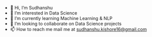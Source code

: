 - 👋 Hi, I’m Sudhanshu
- 👀 I’m interested in Data Science 
- 🌱 I’m currently learning Machine Learning &  NLP
- 💞️ I’m looking to collaborate on Data Science projects
- 📫 How to reach me mail me at sudhanshu.kishore16@gmail.com

<!---
sudhanshu-16/sudhanshu-16 is a ✨ special ✨ repository because its `README.md` (this file) appears on your GitHub profile.
You can click the Preview link to take a look at your changes.
--->
